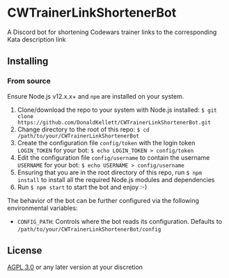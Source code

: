 # CWTrainerLinkShortenerBot

A Discord bot for shortening Codewars trainer links to the corresponding Kata description link

## Installing

### From source

Ensure Node.js v12.x.x+ and `npm` are installed on your system.

1. Clone/download the repo to your system with Node.js installed: `$ git clone https://github.com/DonaldKellett/CWTrainerLinkShortenerBot.git`
1. Change directory to the root of this repo: `$ cd /path/to/your/CWTrainerLinkShortenerBot`
1. Create the configuration file `config/token` with the login token `LOGIN_TOKEN` for your bot: `$ echo LOGIN_TOKEN > config/token`
1. Edit the configuration file `config/username` to contain the username `USERNAME` for your bot: `$ echo USERNAME > config/username`
1. Ensuring that you are in the root directory of this repo, run `$ npm install` to install all the required Node.js modules and dependencies
1. Run `$ npm start` to start the bot and enjoy :-)

The behavior of the bot can be further configured via the following environmental variables:

- `CONFIG_PATH`: Controls where the bot reads its configuration. Defaults to `/path/to/your/CWTrainerLinkShortenerBot/config`

## License

[AGPL 3.0](./LICENSE) or any later version at your discretion
